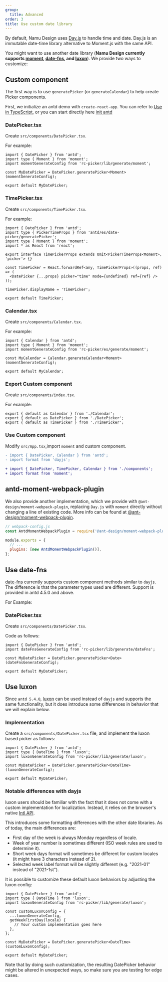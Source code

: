 ```yaml
---
group:
  title: Advanced
order: 3
title: Use custom date library
---
```


By default, Namu Design uses [Day.js](https://day.js.org) to handle time and date. Day.js is an immutable date-time library alternative to Moment.js with the same API.

You might want to use another date library (**Namu Design currently supports [moment](http://momentjs.com/), [date-fns](https://date-fns.org), and [luxon](https://moment.github.io/luxon/)**). We provide two ways to customize:

## Custom component

The first way is to use `generatePicker` (or `generateCalendar`) to help create Picker components.

First, we initialize an antd demo with `create-react-app`. You can refer to [Use in TypeScript](/docs/react/use-in-typescript), or you can start directly here [init antd](https://github.com/xiaohuoni/antd4-generate-picker/commit/47fec964e36d48bd15760f8f5abcb9655c259aa6)

### DatePicker.tsx

Create `src/components/DatePicker.tsx`.

For example:

```tsx
import { DatePicker } from 'antd';
import type { Moment } from 'moment';
import momentGenerateConfig from 'rc-picker/lib/generate/moment';

const MyDatePicker = DatePicker.generatePicker<Moment>(momentGenerateConfig);

export default MyDatePicker;
```

### TimePicker.tsx

Create `src/components/TimePicker.tsx`.

For example:

```tsx
import { DatePicker } from 'antd';
import type { PickerTimeProps } from 'antd/es/date-picker/generatePicker';
import type { Moment } from 'moment';
import * as React from 'react';

export interface TimePickerProps extends Omit<PickerTimeProps<Moment>, 'picker'> {}

const TimePicker = React.forwardRef<any, TimePickerProps>((props, ref) => (
  <DatePicker {...props} picker="time" mode={undefined} ref={ref} />
));

TimePicker.displayName = 'TimePicker';

export default TimePicker;
```

### Calendar.tsx

Create `src/components/Calendar.tsx`.

For example:

```tsx
import { Calendar } from 'antd';
import type { Moment } from 'moment';
import momentGenerateConfig from 'rc-picker/es/generate/moment';

const MyCalendar = Calendar.generateCalendar<Moment>(momentGenerateConfig);

export default MyCalendar;
```

### Export Custom component

Create `src/components/index.tsx`.

For example:

```tsx
export { default as Calendar } from './Calendar';
export { default as DatePicker } from './DatePicker';
export { default as TimePicker } from './TimePicker';
```

### Use Custom component

Modify `src/App.tsx`,import `moment` and custom component.

```diff
- import { DatePicker, Calendar } from 'antd';
- import format from 'dayjs';

+ import { DatePicker, TimePicker, Calendar } from './components';
+ import format from 'moment';
```

## antd-moment-webpack-plugin

We also provide another implementation, which we provide with `@ant-design/moment-webpack-plugin`, replacing `Day.js` with `moment` directly without changing a line of existing code. More info can be found at [@ant-design/moment-webpack-plugin](https://github.com/ant-design/antd-moment-webpack-plugin).

```js
// webpack-config.js
const AntdMomentWebpackPlugin = require('@ant-design/moment-webpack-plugin');

module.exports = {
  // ...
  plugins: [new AntdMomentWebpackPlugin()],
};
```

## Use date-fns

[date-fns](https://date-fns.org/) currently supports custom component methods similar to `dayjs`. The difference is that the parameter types used are different. Support is provided in antd 4.5.0 and above.

For Example:

### DatePicker.tsx

Create `src/components/DatePicker.tsx`.

Code as follows:

```tsx
import { DatePicker } from 'antd';
import dateFnsGenerateConfig from 'rc-picker/lib/generate/dateFns';

const MyDatePicker = DatePicker.generatePicker<Date>(dateFnsGenerateConfig);

export default MyDatePicker;
```

## Use luxon

Since `antd 5.4.0`, [luxon](https://moment.github.io/luxon/) can be used instead of `dayjs` and supports the same functionality, but it does introduce some differences in behavior that we will explain below.

### Implementation

Create a `src/components/DatePicker.tsx` file, and implement the luxon based picker as follows:

```tsx
import { DatePicker } from 'antd';
import type { DateTime } from 'luxon';
import luxonGenerateConfig from 'rc-picker/lib/generate/luxon';

const MyDatePicker = DatePicker.generatePicker<DateTime>(luxonGenerateConfig);

export default MyDatePicker;
```

### Notable differences with dayjs

luxon users should be familiar with the fact that it does not come with a custom implementation for localization. Instead, it relies on the browser's native [Intl API](https://developer.mozilla.org/en-US/docs/Web/JavaScript/Reference/Global_Objects/Intl).

This introduces some formatting differences with the other date libraries. As of today, the main differences are:

- First day of the week is always Monday regardless of locale.
- Week of year number is sometimes different (ISO week rules are used to determine it).
- Short week days format will sometimes be different for custom locales (it might have 3 characters instead of 2).
- Selected week label format will be slightly different (e.g. "2021-01" instead of "2021-1st").

It is possible to customize these default luxon behaviors by adjusting the luxon config:

```tsx
import { DatePicker } from 'antd';
import type { DateTime } from 'luxon';
import luxonGenerateConfig from 'rc-picker/lib/generate/luxon';

const customLuxonConfig = {
  ...luxonGenerateConfig,
  getWeekFirstDay(locale) {
    // Your custom implementation goes here
  },
};

const MyDatePicker = DatePicker.generatePicker<DateTime>(customLuxonConfig);

export default MyDatePicker;
```

Note that by doing such customization, the resulting DatePicker behavior might be altered in unexpected ways, so make sure you are testing for edge cases.
